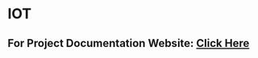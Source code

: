 # IOT

## For Project Documentation Website:   [Click Here](https://ahmadabuyunis.wixsite.com/smart-garage-door)
